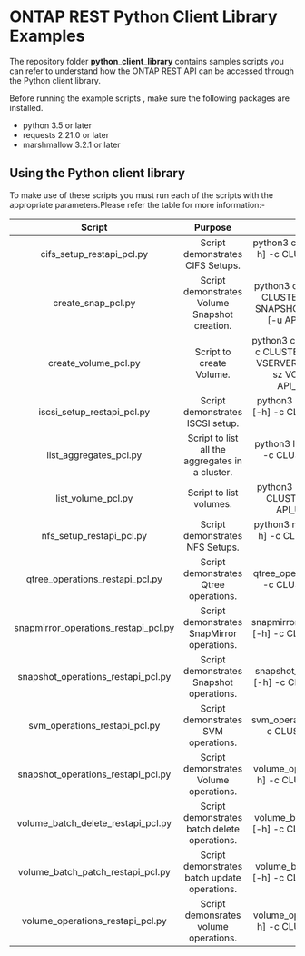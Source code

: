 # ONTAP REST Python Client Library Examples

The repository folder **python_client_library** contains samples scripts you can refer to understand how the ONTAP REST API can be accessed through the Python client library.

Before running the example scripts , make sure the following packages are installed.

* python 3.5 or later
* requests 2.21.0 or later
* marshmallow 3.2.1 or later


## Using the Python client library

To make use of these scripts you must run each of the scripts with the appropriate parameters.Please refer the table for more information:-

| Script                               | Purpose       | Syntax  |
|:------------------------------------:|:-------------:|:-----:|
| cifs_setup_restapi_pcl.py  | Script demonstrates CIFS Setups. | python3 cifs_setup_restapi_pcl.py [-h] -c CLUSTER [-u API_USER] [-p API_PASS] |
| create_snap_pcl.py  | Script demonstrates Volume Snapshot creation. | python3 create_snap_pcl.py [-h] -c CLUSTER -v VOLUME_NAME -s SNAPSHOT_NAME -vs SVM_NAME [-u API_USER] [-p API_PASS] |
| create_volume_pcl.py  | Script to create Volume. | python3 create_volume_pcl.py [-h] -c CLUSTER -v VOLUME_NAME -vs VSERVER_NAME -a AGGR NAME -sz VOLUME_SIZE(MBs) [-u API_USER][-p API_PASS] |
| iscsi_setup_restapi_pcl.py  | Script demonstrates ISCSI setup. | python3 iscsi_setup_restapi_pcl.py [-h] -c CLUSTER [-u API_USER] [-p API_PASS] |
| list_aggregates_pcl.py  | Script to list all the aggregates in a cluster. | python3 list_aggregates_pcl.py [-h] -c CLUSTER [-u API_USER] [-p API_PASS] |
| list_volume_pcl.py   | Script to list volumes. |  python3 list_volume_pcl.py [-h] -c CLUSTER -vs SVM_NAME [-u API_USER]                        [-p API_PASS] |
| nfs_setup_restapi_pcl.py   | Script demonstrates NFS Setups. | python3 nfs_setup_restapi_pcl.py [-h] -c CLUSTER [-u API_USER][-p API_PASS] |
| qtree_operations_restapi_pcl.py   | Script demonstrates Qtree operations. | python3 qtree_operations_restapi_pcl.py [-h] -c CLUSTER [-u API_USER] [-p API_PASS] |
| snapmirror_operations_restapi_pcl.py   | Script demonstrates SnapMirror operations. | python3 snapmirror_operations_restapi_pcl.py [-h] -c CLUSTER [-u API_USER] [-p API_PASS] |
| snapshot_operations_restapi_pcl.py    | Script demonstrates Snapshot operations. | python3 snapshot_operations_restapi_pcl.py [-h] -c CLUSTER [-u API_USER][-p API_PASS] |
| svm_operations_restapi_pcl.py    | Script demonstrates SVM operations. | python3 svm_operations_restapi_api.py [-h] -c CLUSTER [-u API_USER][-p API_PASS] |
| snapshot_operations_restapi_pcl.py    | Script demonstrates Volume operations. | python3 volume_operations_restapi_api.py [-h] -c CLUSTER [-u API_USER] [-p API_PASS] |
| volume_batch_delete_restapi_pcl.py    | Script demonstrates batch delete operations. | python3 volume_batch_delete_restapi_pcl.py [-h] -c CLUSTER [-u API_USER] [-p API_PASS] |
| volume_batch_patch_restapi_pcl.py    | Script demonstrates batch update operations. | python3 volume_batch_patch_restapi_pcl.py [-h] -c CLUSTER [-u API_USER] [-p API_PASS]  |
| volume_operations_restapi_pcl.py    | Script demonsrates volume operations. | python3 volume_operations_restapi_pcl.py [-h] -c CLUSTER [-u API_USER] [-p API_PASS] |
  

